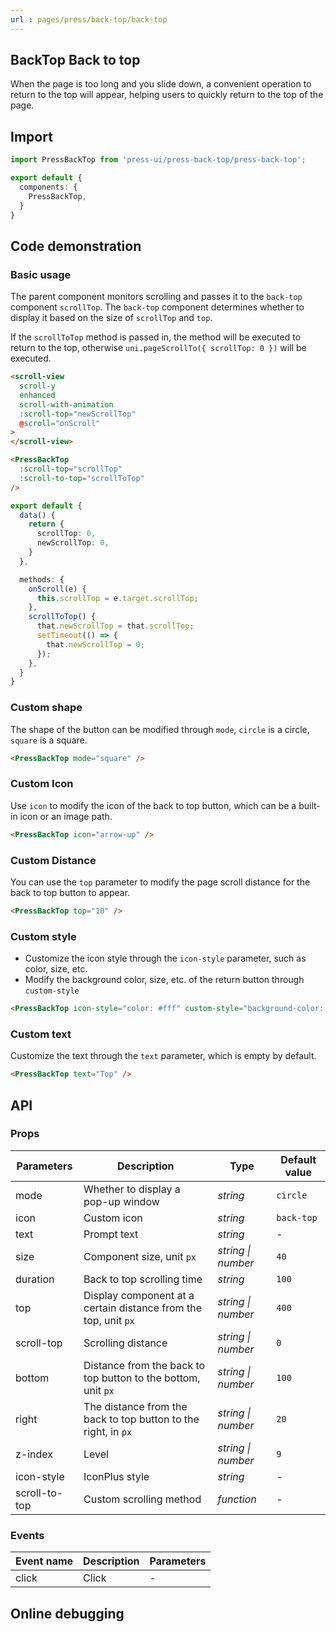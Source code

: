 ```yaml
---
url : pages/press/back-top/back-top
---
```


## BackTop Back to top

When the page is too long and you slide down, a convenient operation to return to the top will appear, helping users to quickly return to the top of the page.

## Import

```ts
import PressBackTop from 'press-ui/press-back-top/press-back-top';

export default {
  components: {
    PressBackTop,
  }
}
```

## Code demonstration

### Basic usage

The parent component monitors scrolling and passes it to the `back-top` component `scrollTop`. The `back-top` component determines whether to display it based on the size of `scrollTop` and `top`.

If the `scrollToTop` method is passed in, the method will be executed to return to the top, otherwise `uni.pageScrollTo({ scrollTop: 0 })` will be executed.

```html
<scroll-view
  scroll-y
  enhanced
  scroll-with-animation
  :scroll-top="newScrollTop"
  @scroll="onScroll"
>
</scroll-view>

<PressBackTop
  :scroll-top="scrollTop"
  :scroll-to-top="scrollToTop"
/>
```

```ts
export default {
  data() {
    return {
      scrollTop: 0,
      newScrollTop: 0,
    }
  },

  methods: {
    onScroll(e) {
      this.scrollTop = e.target.scrollTop;
    },
    scrollToTop() {
      that.newScrollTop = that.scrollTop;
      setTimeout(() => {
        that.newScrollTop = 0;
      });
    },
  }
}
```

### Custom shape

The shape of the button can be modified through `mode`, `circle` is a circle, `square` is a square.

```html
<PressBackTop mode="square" />
```

### Custom Icon

Use `icon` to modify the icon of the back to top button, which can be a built-in icon or an image path.

```html
<PressBackTop icon="arrow-up" />
```

### Custom Distance

You can use the `top` parameter to modify the page scroll distance for the back to top button to appear.

```html
<PressBackTop top="10" />
```

### Custom style

- Customize the icon style through the `icon-style` parameter, such as color, size, etc.
- Modify the background color, size, etc. of the return button through `custom-style`

```html
<PressBackTop icon-style="color: #fff" custom-style="background-color: #2979ff" />
```

### Custom text

Customize the text through the `text` parameter, which is empty by default.

```html
<PressBackTop text="Top" />
```

## API

### Props

| Parameters    | Description                                                     | Type               | Default value |
| ------------- | --------------------------------------------------------------- | ------------------ | ------------- |
| mode          | Whether to display a pop-up window                              | _string_           | `circle`      |
| icon          | Custom icon                                                     | _string_           | `back-top`    |
| text          | Prompt text                                                     | _string_           | -             |
| size          | Component size, unit `px`                                       | _string \| number_ | `40`          |
| duration      | Back to top scrolling time                                      | _string_           | `100`         |
| top           | Display component at a certain distance from the top, unit `px` | _string \| number_ | `400`         |
| scroll-top    | Scrolling distance                                              | _string \| number_ | `0`           |
| bottom        | Distance from the back to top button to the bottom, unit `px`   | _string \| number_ | `100`         |
| right         | The distance from the back to top button to the right, in `px`  | _string \| number_ | `20`          |
| z-index       | Level                                                           | _string \| number_ | `9`           |
| icon-style    | IconPlus style                                                      | _string_           | -             |
| scroll-to-top | Custom scrolling method                                         | _function_         | -             |

### Events

| Event name | Description | Parameters |
| ---------- | ----------- | ---------- |
| click      | Click       | -          |

## Online debugging

<debug-online />